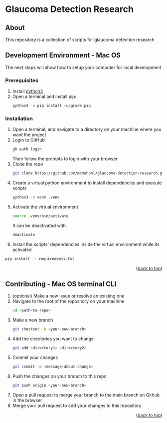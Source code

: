 # Glaucoma Detection Research

<!-- About -->
## About

This repository is a collection of scripts for glaucoma detection research

<!-- Development Environment -->
## Development Environment - Mac OS

The next steps will show how to setup your computer for local development

### Prerequisites

1. Install [python3](https://docs.python.org/3/using/mac.html)
2. Open a terminal and install pip:
   ```sh
   python3 -m pip install –upgrade pip
   ```

### Installation

1. Open a terminal, and navigate to a directory on your machine where you want the project
2. Login to GitHub
   ```sh
   gh auth login
   ```
   Then follow the prompts to login with your browser
3. Clone the repo
   ```sh
   git clone https://github.com/mcmahonl/glaucoma-detection-research.git
   ```
4. Create a virtual python environment to install dependencies and execute scripts
   ```sh
   python3 -m venv .venv
   ```
5. Activate the virtual environment
   ```sh
   source .venv/bin/activate
   ```
   It can be deactivated with
   ```sh
   deactivate
   ```
6. Install the scripts' dependencies inside the virtual environment while its activated
  ```sh
  pip install -r requirements.txt
  ```

<p align="right">(<a href="#readme-top">back to top</a>)</p>

<!-- CONTRIBUTING -->
## Contributing - Mac OS terminal CLI

1. (optional) Make a new issue or resolve an existing one
2. Navigate to the root of the repository on your machine
   ```sh
   cd <path-to-repo>
   ```
4. Make a new branch
   ```sh
   git checkout -b <your-new-branch>
   ```
5. Add the directories you want to change
   ```sh
   git add <directory1> <directory2>
   ```
6. Commit your changes
   ```sh
   git commit -m <message-about-change>
   ```
7. Push the changes on your branch to this repo
   ```sh
   git push origin <your-new-branch>
   ```
8. Open a pull request to merge your branch to the main branch on Github in the browser
9. Merge your pull request to add your changes to this repository

<p align="right">(<a href="#readme-top">back to top</a>)</p>
